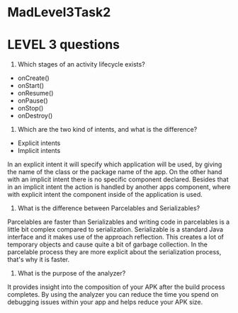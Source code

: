 # MadLevel3Task2

# LEVEL 3 questions

1. Which stages of an activity lifecycle exists?

- onCreate()
- onStart()
- onResume()
- onPause()
- onStop()
- onDestroy()

1. Which are the two kind of intents, and what is the difference?

- Explicit intents
- Implicit intents

In an explicit intent it will specify which application will be used, by giving the name of the class or the package name of the app. On the other hand with an implicit intent there is no specific component declared. Besides that in an implicit intent the action is handled by another apps component, where with explicit intent the component inside of the application is used.

1. What is the difference between Parcelables and Serializables?

Parcelables are faster than Serializables and writing code in parcelables is a little bit complex compared to serialization. Serializable is a standard Java interface and it makes use of the approach reflection. This creates a lot of temporary objects and cause quite a bit of garbage collection. In the parcelable process they are more explicit about the serialization process, that&#39;s why it is faster.

1. What is the purpose of the analyzer?

It provides insight into the composition of your APK after the build process completes. By using the analyzer you can reduce the time you spend on debugging issues within your app and helps reduce your APK size.
